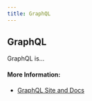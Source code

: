 ```yaml
---
title: GraphQL
---
```


## GraphQL

GraphQL is...

#### More Information:

- [GraphQL Site and Docs](https://graphql.org/)
